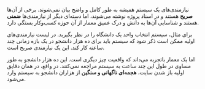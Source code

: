 نیازمندی‌های یک سیستم همیشه به طور کامل و واضح بیان نمی‌شوند. برخی از آن‌ها **صریح** هستند و در اسناد پروژه نوشته می‌شوند، اما دسته‌ای دیگر از نیازمندی‌ها **ضمنی** هستند و شناسایی آن‌ها به دانش و درک عمیق معمار از آن حوزه کسب‌وکار بستگی دارد.

برای مثال، سیستم انتخاب واحد یک دانشگاه را در نظر بگیرید. در لیست نیازمندی‌های اولیه ممکن است ذکر شود که سیستم باید برای ده هزار دانشجو در یک بازه زمانی چند ساعته کار کند. این یک نیازمندی صریح است.

اما یک معمار باتجربه می‌داند که واقعیت چیز دیگری است. این ده هزار دانشجو به طور مساوی در طول این چند ساعت به سیستم مراجعه نمی‌کنند. در واقع، در همان دقایق اولیه باز شدن سایت، **هجمه‌ای ناگهانی و سنگین** از هزاران دانشجو به سیستم وارد می‌شود.